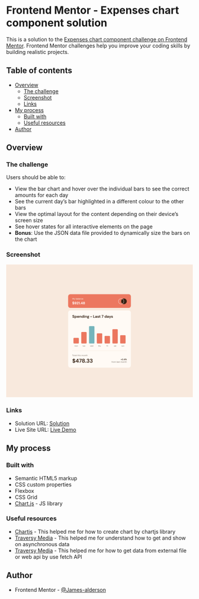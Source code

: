 # Frontend Mentor - Expenses chart component solution

This is a solution to the [Expenses chart component challenge on Frontend Mentor](https://www.frontendmentor.io/challenges/expenses-chart-component-e7yJBUdjwt). Frontend Mentor challenges help you improve your coding skills by building realistic projects. 

## Table of contents

- [Overview](#overview)
  - [The challenge](#the-challenge)
  - [Screenshot](#screenshot)
  - [Links](#links)
- [My process](#my-process)
  - [Built with](#built-with)
  - [Useful resources](#useful-resources)
- [Author](#author)

## Overview

### The challenge

Users should be able to:

- View the bar chart and hover over the individual bars to see the correct amounts for each day
- See the current day’s bar highlighted in a different colour to the other bars
- View the optimal layout for the content depending on their device’s screen size
- See hover states for all interactive elements on the page
- **Bonus**: Use the JSON data file provided to dynamically size the bars on the chart

### Screenshot

![](./assets/screenshots/desktop-design.png)

### Links

- Solution URL: [Solution](https://www.frontendmentor.io/solutions/expenses-chart-component-oKycETyIkK)
- Live Site URL: [Live Demo](https://james-alderson.github.io/Fork-Expenses-chart-component/)

## My process

### Built with

- Semantic HTML5 markup
- CSS custom properties
- Flexbox
- CSS Grid
- [Chart.js](https://www.chartjs.org/) - JS library

### Useful resources

- [Chartjs](https://www.chartjs.org/docs/latest/) - This helped me for how to create chart by chartjs library
- [Traversy Media](https://www.youtube.com/watch?v=PoRJizFvM7s) - This helped me for understand how to get and show on asynchronous data
- [Traversy Media](https://www.youtube.com/watch?v=Oive66jrwBs) - This helped me for how to get data from external file or web api by use fetch API

## Author

- Frontend Mentor - [@James-alderson](https://www.frontendmentor.io/profile/James-alderson)
